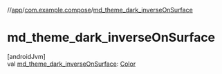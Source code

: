 //[app](../../index.md)/[com.example.compose](index.md)/[md_theme_dark_inverseOnSurface](md_theme_dark_inverse-on-surface.md)

# md_theme_dark_inverseOnSurface

[androidJvm]\
val [md_theme_dark_inverseOnSurface](md_theme_dark_inverse-on-surface.md): [Color](https://developer.android.com/reference/kotlin/androidx/compose/ui/graphics/Color.html)

